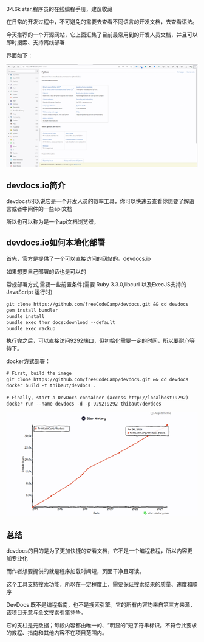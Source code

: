 34.6k star,程序员的在线编程手册，建议收藏

在日常的开发过程中，不可避免的需要去查看不同语言的开发文档，去查看语法。

今天推荐的一个开源网站，它上面汇集了目前最常用到的开发人员文档，并且可以即时搜索、支持离线部署

界面如下：

![devdocs.io](image.png)

## devdocs.io简介

devdocst可以说它是一个开发人员的效率工具，你可以快速去查看你想要了解语言或者中间件的一些api文档

所以也可以称为是一个api文档浏览器。

## devdocs.io如何本地化部署

首先，官方是提供了一个可以直接访问的网站的。devdocs.io

如果想要自己部署的话也是可以的

常规部署方式,需要一些前置条件(需要 Ruby 3.3.0,libcurl 以及ExecJS支持的 JavaScript 运行时)

```
git clone https://github.com/freeCodeCamp/devdocs.git && cd devdocs
gem install bundler
bundle install
bundle exec thor docs:download --default
bundle exec rackup
```
执行完之后，可以直接访问9292端口，但初始化需要一定的时间，所以要耐心等待下。

docker方式部署：

```
# First, build the image
git clone https://github.com/freeCodeCamp/devdocs.git && cd devdocs
docker build -t thibaut/devdocs .

# Finally, start a DevDocs container (access http://localhost:9292)
docker run --name devdocs -d -p 9292:9292 thibaut/devdocs

```
![github-star](image-1.png)

## 总结

devdocs的目的是为了更加快捷的查看文档，它不是一个编程教程，所以内容更加专业化

而作者想要提供的就是程序加载时间短，页面干净且可读。

这个工具支持搜索功能，所以在一定程度上，需要保证搜索结果的质量、速度和顺序

DevDocs 既不是编程指南，也不是搜索引擎。它的所有内容均来自第三方来源，该项目无意与全文搜索引擎竞争。

它的支柱是元数据；每段内容都由唯一的、“明显的”短字符串标识。不符合此要求的教程、指南和其他内容不在项目范围内。